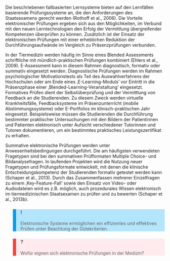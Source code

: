 <!-- filename: 08_Elektronische_Pruefungen.md -->
<!-- title: Elektronische Prüfungen -->

Die beschriebenen fallbasierten Lernsysteme bieten auf den Lernfällen basierende Prüfungssysteme an, die den Anforderungen des Staatsexamens gerecht werden (Rothoff et al., 2006). Die Vorteile elektronischer Prüfungen ergeben sich aus den Möglichkeiten, im Verbund mit den neuen Lerntechnologien den Erfolg der Vermittlung übergreifender Kompetenzen überprüfen zu können. Zusätzlich ist der Einsatz der elektronischen Prüfungen mit einer erheblichen Reduktion der Durchführungsaufwände im Vergleich zu Präsenzprüfungen verbunden.

In der Tiermedizin werden häufig im Sinne eines Blended Assessments schriftliche mit mündlich-praktischen Prüfungen kombiniert (Ehlers et al., 2009). E-Assessment kann in diesem Rahmen diagnostisch, formativ oder summativ eingesetzt werden. Diagnostische Prüfungen werden im Rahmen psychologischer Motivationstests als Teil des Auswahlverfahrens der Hochschulen oder am Ende eines ‚E-Learning-Moduls’ vor Eintritt in die Präsenzphase einer ‚Blended-Learning-Veranstaltung’ eingesetzt. Formatives Prüfen dient der Selbstüberprüfung und der Vermittlung von Feedback an die Studierenden. Zu diesem Zweck werden virtuelle Krankheitsfälle, Feedbacksysteme im Präsenzunterricht (mobile Abstimmungssysteme) oder E-Portfolios im klinisch-praktischen Jahr eingesetzt. Beispielsweise müssen die Studierenden die Durchführung bestimmter praktischer Untersuchungen mit den Bildern der Patientinnen und Patienten elektronisch unter Aufsicht verschiedener Tutorinnen und Tutoren dokumentieren, um ein bestimmtes praktisches Leistungszertifikat zu erhalten.

Summative elektronische Prüfungen werden unter Anwesenheitsbedingungen durchgeführt. Die am häufigsten verwendeten Fragetypen sind bei den summativen Prüfformaten Multiple Choice- und Bildanalysefragen. In laufenden Projekten wird die Nutzung neuer Fragetypen und Prüfungsformate entwickelt, mit denen die klinische Entscheidungskompetenz der Studierenden formativ getestet werden kann (Schaper et al., 2013). Durch das Zusammenfassen mehrerer Einzelfragen zu einem ‚Key-Feature-Fall’ sowie den Einsatz von Video- oder Audiodateien wird es z.B. möglich, auch prozedurales Wissen elektronisch im tiermedizinischen Staatsexamen zu prüfen und zu bewerten (Schaper et al., 2013b).

<blockquote style="background: #B3E5FC; border-left: 10px solid #039BE5">

### !

Elektronische Systeme ermöglichen ein effizientes und effektives Prüfen unter Beachtung der Gütekriterien.

</blockquote>

<blockquote style="background: #FFEBEE; border-left: 10px solid #F44336">

### ?

Wofür eignen sich elektronische Prüfungen in der Medizin?

</blockquote>
